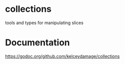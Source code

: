 # collections
tools and types for manipulating slices

# Documentation
https://godoc.org/github.com/kelceydamage/collections